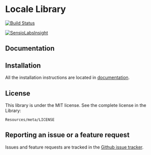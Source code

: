 Locale Library
==============
[![Build Status](https://secure.travis-ci.org/4devs/Locale.png?branch=master)](http://travis-ci.org/4devs/Locale)

[![SensioLabsInsight](https://insight.sensiolabs.com/projects/7d6a1244-eb29-4d8a-8819-ffb7c8d71f4a/mini.png)](https://insight.sensiolabs.com/projects/7d6a1244-eb29-4d8a-8819-ffb7c8d71f4a)

Documentation
-------------


Installation
------------

All the installation instructions are located in [documentation](https://github.com/4devs/Locale/blob/master/Resources/doc/index.md).

License
-------

This library is under the MIT license. See the complete license in the Library:

    Resources/meta/LICENSE

Reporting an issue or a feature request
---------------------------------------

Issues and feature requests are tracked in the [Github issue tracker](https://github.com/4devs/Locale/issues).
